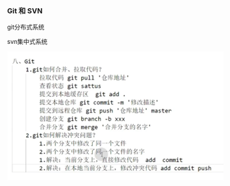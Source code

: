 ### Git 和 SVN

git分布式系统

svn集中式系统

![image-20230405121100604](Git基础知识.assets/image-20230405121100604.png)
